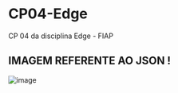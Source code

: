 # CP04-Edge

CP 04 da disciplina Edge - FIAP

## IMAGEM REFERENTE AO JSON !
![image](https://github.com/user-attachments/assets/4456cb8d-2471-4132-b127-303877b01e27)
